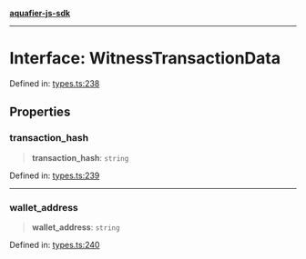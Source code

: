 [**aquafier-js-sdk**](../README.md)

***

# Interface: WitnessTransactionData

Defined in: [types.ts:238](https://github.com/inblockio/aqua-verifier-js-lib/blob/8585c670e387bba02324c5d1649cefbfbcc39ce3/src/types.ts#L238)

## Properties

### transaction\_hash

> **transaction\_hash**: `string`

Defined in: [types.ts:239](https://github.com/inblockio/aqua-verifier-js-lib/blob/8585c670e387bba02324c5d1649cefbfbcc39ce3/src/types.ts#L239)

***

### wallet\_address

> **wallet\_address**: `string`

Defined in: [types.ts:240](https://github.com/inblockio/aqua-verifier-js-lib/blob/8585c670e387bba02324c5d1649cefbfbcc39ce3/src/types.ts#L240)
